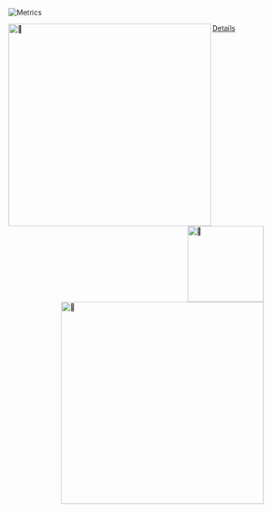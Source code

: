 ![Metrics](https://metrics.lecoq.io/gokulsaraswat?template=classic&isocalendar=1&introduction=1&followup=1&lines=1&tweets=1&isocalendar.duration=full-year&introduction.title=true&followup.sections=repositories&tweets.attachments=true&tweets.limit=3&tweets.user=gokulsaraswat&config.timezone=Asia%2FCalcutta)

[<img align="left" width="400" alt="🦑" src="https://github.com/gokulsaraswat/gokulsaraswat/blob/master/metrics.svg">](https://github.com/gokulsaraswat/metrics)
[<img align="right" width="150" alt="🦑" src="https://count.getloli.com/get/@:gokulsaraswat?theme=rule34">](https://www.youtube.com)
[<img align="right" width="400" alt="🦑" src="https://github.com/gokulsaraswat/gokulsaraswat/blob/master/metrics.personal.anilist.svg">](https://github.com/gokulsaraswat/metrics)

<!-- [![](https://user-images.githubusercontent.com/22963968/114021347-e3c48b80-9870-11eb-8bc8-998bf39b4d0d.png)](#) -->
[Details](https://metrics.lecoq.io/about/gokulsaraswat)





























































































<!---// # Visit https://github.com/lowlighter/metrics/blob/master/action.yml for full reference
// name: Metrics
// on:
//   # Schedule updates (each hour)
//   schedule: [{cron: "0 * * * *"}]
//   # Lines below let you run workflow manually and on each commit
//   workflow_dispatch:
//   push: {branches: ["master", "main"]}
// jobs:
//   github-metrics:
//     runs-on: ubuntu-latest
//     steps:
//       - uses: lowlighter/metrics@latest
//         with:
//           # Your GitHub token
//           token: ${{ secrets.METRICS_TOKEN }}

//           # Options
//           user: gokulsaraswat
//           template: classic
//           base: header, activity, community, repositories, metadata
//           config_padding: 0, 15%
//           config_timezone: Asia/Calcutta
//           plugin_activity: yes
//           plugin_activity_days: 14
//           plugin_activity_filter: all
//           plugin_activity_limit: 5
//           plugin_activity_load: 300
//           plugin_activity_visibility: all
//           plugin_anilist: yes
//           plugin_anilist_limit.characters: 22
//           plugin_anilist_limit: 3
//           plugin_anilist_medias: anime, manga
//           plugin_anilist_sections: favorites
//           plugin_anilist_shuffle: yes
//           plugin_anilist_user: .user.login
//           plugin_contributors: yes
//           plugin_contributors_head: master
//           plugin_contributors_ignored: github-actions[bot], dependabot[bot], dependabot-preview[bot]
//           plugin_gists: yes
//           plugin_habits: yes
//           plugin_habits_days: 14
//           plugin_habits_facts: yes
//           plugin_habits_from: 200
//           plugin_introduction: yes
//           plugin_introduction_title: yes
//           plugin_isocalendar: yes
//           plugin_isocalendar_duration: half-year
//           plugin_lines: yes
//           plugin_music: yes
//           plugin_music_limit: 4
//           plugin_music_user: .user.login
//           plugin_screenshot: yes
//           plugin_screenshot_background: yes
//           plugin_screenshot_selector: body
//           plugin_screenshot_title: Screenshot
//           plugin_screenshot_url: https://www.gokulsaraswat.github.io
//           plugin_skyline: yes
//           plugin_skyline_frames: 60
//           plugin_skyline_quality: 0.5
//           plugin_skyline_year: current-year
//           plugin_stock: yes
//           plugin_stock_duration: 1d
//           plugin_stock_interval: 5m
//           plugin_traffic: yes
//           plugin_tweets: yes
//           plugin_tweets_limit: 2
//           plugin_tweets_user: .user.twitter-->
